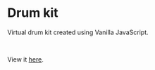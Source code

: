 <h1>Drum kit</h1>
<p>Virtual drum kit created using Vanilla JavaScript.</p>
<br />
<p>View it <a href="https://km-drum-kit.netlify.app/">here</a>.</p>
